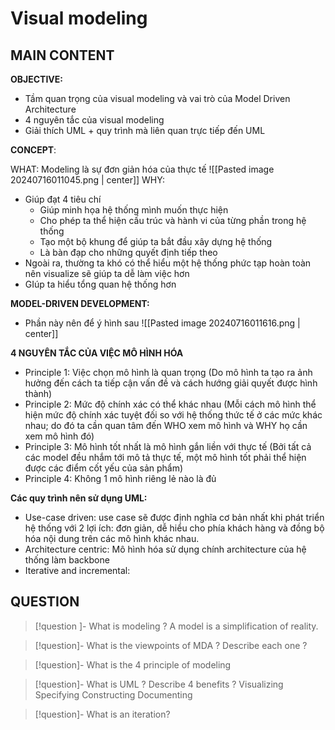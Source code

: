 # Visual modeling
## MAIN CONTENT
**OBJECTIVE:**

- Tầm quan trọng của visual modeling và vai trò của Model Driven Architecture 
- 4 nguyên tắc của visual modeling 
- Giải thích UML + quy trình mà liên quan trực tiếp đến UML 

**CONCEPT**:

WHAT: Modeling là sự đơn giản hóa của thực tế
![[Pasted image 20240716011045.png | center]]
WHY:
- Giúp đạt 4 tiêu chí
	- Giúp minh họa hệ thống mình muốn thực hiện
	- Cho phép ta thể hiện cấu trúc và hành vi của từng phần trong hệ thống
	- Tạo một bộ khung để giúp ta bắt đầu xây dựng hệ thống 
	- Là bàn đạp cho những quyết định tiếp theo
- Ngoài ra, thường ta khó có thể hiểu một hệ thống phức tạp hoàn toàn nên visualize sẽ giúp ta dễ làm việc hơn 
- GIúp ta hiểu tổng quan hệ thống hơn 

**MODEL-DRIVEN DEVELOPMENT:**
- Phần này nên để ý hình sau
![[Pasted image 20240716011616.png | center]]

**4 NGUYÊN TẮC CỦA VIỆC MÔ HÌNH HÓA**
- Principle 1: Việc chọn mô hình là quan trọng (Do mô hình ta tạo ra ảnh hưởng đến cách ta tiếp cận vấn đề và cách hướng giải quyết được hình thành)
- Principle 2: Mức độ chính xác có thể khác nhau (Mỗi cách mô hình thể hiện mức độ chính xác tuyệt đối so với hệ thống thức tế ở các mức khác nhau; do đó ta cần quan tâm đến WHO xem mô hình và WHY họ cần xem mô hình đó)
- Principle 3: Mô hình tốt nhất là mô hình gắn liền với thực tế (Bởi tất cả các model đều nhắm tới mô tả thực tế, một mô hình tốt phải thể hiện được các điểm cốt yếu của sản phẩm)
- Principle 4: Không 1 mô hình riêng lẻ nào là đủ 

**Các quy trình nên sử dụng UML:**
- Use-case driven: use case sẽ được định nghĩa cơ bản nhất khi phát triển hệ thống với 2 lợi ích: đơn giản, dễ hiểu cho phía khách hàng và đồng bộ hóa nội dung trên các mô hình khác nhau.
- Architecture centric: Mô hình hóa sử dụng chính architecture của hệ thống làm backbone
- Iterative and incremental: 
## QUESTION

>[!question ]- What is modeling ?
>A model is a simplification of reality.

>[!question]- What is the viewpoints of MDA ? Describe each one ?


>[!question]- What is the 4 principle of modeling 


>[!question]- What is UML ? Describe 4 benefits ?
>Visualizing 
>Specifying 
>Constructing 
>Documenting 


>[!question]- What is an iteration?
>
